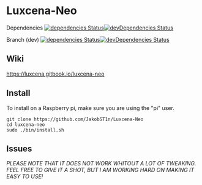 # Luxcena-Neo
Dependencies  [![dependencies Status](https://david-dm.org/jakobst1n/luxcena-neo/dev/status.svg)](https://david-dm.org/jakobst1n/luxcena-neo)[![devDependencies Status](https://david-dm.org/jakobst1n/luxcena-neo/dev/dev-status.svg)](https://david-dm.org/jakobst1n/luxcena-neo?type=dev)

Branch (dev)  [![dependencies Status](https://david-dm.org/jakobst1n/luxcena-neo/dev/status.svg)](https://david-dm.org/jakobst1n/luxcena-neo/dev)[![devDependencies Status](https://david-dm.org/jakobst1n/luxcena-neo/dev/dev-status.svg)](https://david-dm.org/jakobst1n/luxcena-neo/dev?type=dev)


## Wiki
https://luxcena.gitbook.io/luxcena-neo
## Install
To install on a Raspberry pi, make sure you are using the "pi" user.
```
git clone https://github.com/JakobST1n/Luxcena-Neo
cd luxcena-neo
sudo ./bin/install.sh
```
## Issues
*PLEASE NOTE THAT IT DOES NOT WORK WHITOUT A LOT OF TWEAKING. FEEL FREE TO GIVE IT A SHOT, BUT I AM WORKING HARD ON MAKING IT EASY TO USE!*
